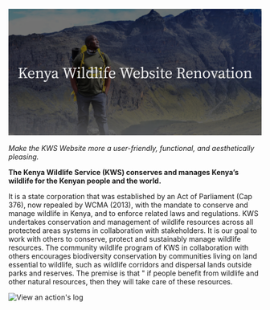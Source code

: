 ![View an action's log](./img/Kenya_Wildlife_Website_Renovation.png)

<!-- Project Description -->
_Make the KWS Website more a user-friendly, functional, and aesthetically pleasing._

<!-- Kenya Wildlife Service -->
**The Kenya Wildlife Service (KWS) conserves and manages Kenya’s wildlife for the Kenyan people and the world.**

It is a state corporation that was established by an Act of Parliament (Cap 376), now repealed by WCMA (2013), with the mandate to conserve and manage wildlife in Kenya, and to enforce related laws and regulations.
KWS undertakes conservation and management of wildlife resources across all protected areas systems in collaboration with stakeholders. It is our goal to work with others to conserve, protect and sustainably manage wildlife resources. The community wildlife program of KWS in collaboration with others encourages biodiversity conservation by communities living on land essential to wildlife, such as wildlife corridors and dispersal lands outside parks and reserves. The premise is that " if people benefit from wildlife and other natural resources, then they will take care of these resources.

<!-- Kenya Wildlife Service New website description -->


<!-- Kenya Wildlife Service New website Dseign -->
![View an action's log](./img/KWS-HOME.jpg)


<!-- Table of Contents (Optional) -->


<!-- How to Install and Run the Project -->

<!-- How to Use the Project -->

<!-- Include Credits -->

<!-- Add a License -->

<!-- Badges -->